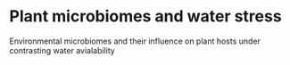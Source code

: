 # Plant microbiomes and water stress
Environmental microbiomes and their influence on plant hosts under contrasting water avialability
